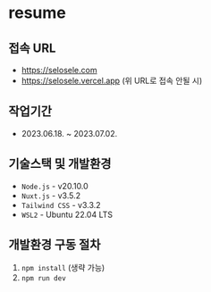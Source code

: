 # resume

## 접속 URL

- https://selosele.com
- https://selosele.vercel.app (위 URL로 접속 안될 시)

## 작업기간

- 2023.06.18. ~ 2023.07.02.

## 기술스택 및 개발환경

- `Node.js` - v20.10.0
- `Nuxt.js` - v3.5.2
- `Tailwind CSS` - v3.3.2
- `WSL2` - Ubuntu 22.04 LTS

## 개발환경 구동 절차

1. `npm install` (생략 가능)
2. `npm run dev`
